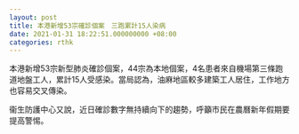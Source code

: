 ```yaml
---
layout: post
title: 本港新增53宗確診個案　三跑累計15人染病
date: 2021-01-31 18:22:51.000000000 +08:00
categories: rthk
---
```


本港新增53宗新型肺炎確診個案，44宗為本地個案，4名患者來自機場第三條跑道地盤工人，累計15人受感染。當局認為，油麻地區較多建築工人居住，工作地方也容易交叉傳染。

衞生防護中心又說，近日確診數字無持續向下的趨勢，呼籲市民在農曆新年假期要提高警惕。
